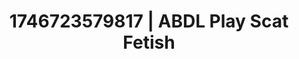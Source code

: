 ---
categories:
- AI-generated
- Cosplay
- Sapphic desires
- Sultry laughter
- ASMR
- Bi-curious stories
- Intimate POV
- Erotic close-up
image: /assets/images/1746723579817.jpg
layout: post
seo:
  description: Featured content with exclusive ABDL Play, Scat Fetish. HD images available.
  keywords: ABDL Play, Scat Fetish
  og_image: /assets/images/1746723579817.jpg
  schema_type: VisualArtwork
tags:
- ABDL Play
- Scat Fetish
- '#1746723579817'
title: 1746723579817 | ABDL Play Scat Fetish
---